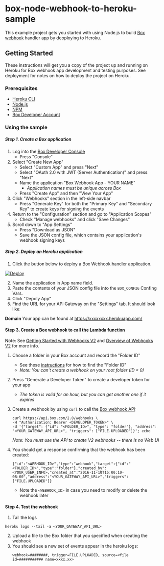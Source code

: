 # box-node-webhook-to-heroku-sample
This example project gets you started with using Node.js to build [Box webhook](https://github.com/box/box-node-sdk/blob/master/docs/webhooks.md) handler app by deoploying to 
Heroku.

## Getting Started

These instructions will get you a copy of the project up and running on Heroku for Box webhook app development and testing purposes. See deployment for notes on how to deploy the project on Heroku.

### Prerequisites

- [Heroku CLI](https://devcenter.heroku.com/articles/heroku-cli)
- [Node.js](https://nodejs.org/en/)
- [NPM](https://www.npmjs.com/)
- [Box Developer Account](https://developer.box.com/)

### Using the sample
##### Step 1. Create a Box application
1. Log into the [Box Developer Console](https://developer.box.com)
    * Press "Console"
2. Select "Create New App"
    * Select "Custom App" and press "Next"
    * Select "OAuth 2.0 with JWT (Server Authentication)" and press "Next"
    * Name the application "Box Webhook App - YOUR NAME"
        * *Application names must be unique across Box*
    * Press "Create App" and then "View Your App"
3. Click "Webhooks" section in the left-side navbar
    * Press "Generate Key" for both the "Primary Key" and "Secondary Key" to create keys for signing the events
4. Return to the "Configuration" section and go to "Application Scopes"
    * Check "Manage webhooks" and click "Save Changes"
5. Scroll down to "App Settings"
    * Press "Download as JSON"
    * Save the JSON config file, which contains your application's webhook signing keys

##### Step 2. Deploy an Heroku application
1. Click the button below to deploy a Box Webhook handler application.

[![Deploy](https://www.herokucdn.com/deploy/button.svg)](https://heroku.com/deploy)

2. Name the application in App name field. 
3. Paste the contents of your JSON config file into the `BOX_CONFIG` Confing Vars.
4. Click "Depoly App"
5. Find the URL for your API Gateway on the "Settings" tab. It should look like:

**Domain** Your app can be found at https://xxxxxxxx.herokuapp.com/

#### Step 3. Create a Box webhook to call the Lambda function
Note: See [Getting Started with Webhooks V2](https://docs.box.com/v2.0/docs/getting-started-with-webhooks-v2) and [Overview of Webhooks V2](https://docs.box.com/reference#webhooks-v2) for more info.

1. Choose a folder in your Box account and record the "Folder ID"
    * See these [instructions](https://docs.box.com/v2.0/docs/getting-started-with-webhooks-v2#section-3-create-a-webhook) for how to find the "Folder ID"
    * *Note: You can't create a webhook on your root folder (ID = 0)*
2. Press "Generate a Developer Token" to create a developer token for your app
    * *The token is valid for an hour, but you can get another one if it expires*
3. Create a webhook by using `curl` to call the [Box webhook API](https://docs.box.com/reference#create-webhook):

    ```
    curl https://api.box.com/2.0/webhooks \
    -H "Authorization: Bearer <DEVELOPER_TOKEN>" \
    -d '{"target": {"id": "<FOLDER_ID>", "type": "folder"}, "address": "<YOUR_GATEWAY_API_URL>", "triggers": ["FILE.UPLOADED"]}'; echo
    ```

    *Note: You must use the API to create V2 webhooks -- there is no Web UI*
   
4. You should get a response confirming that the webhook has been created:

    ```
    {"id":"<WEBHOOK_ID>","type":"webhook","target":{"id":"<FOLDER_ID>","type":"folder"},"created_by":<YOUR_USER_INFO>,"created_at":"2016-11-10T15:00:10-08:00","address":"<YOUR_GATEWAY_API_URL>","triggers":["FILE.UPLOADED"]}
    ```
    
    * Note the `<WEBHOOK_ID>` in case you need to modify or delete the webhook later

#### Step 4. Test the webhook
1. Tail the logs
```
heroku logs --tail -a <YOUR_GATEWAY_API_URL>
```
2. Upload a file to the Box folder that you specified when creating the webhook
3. You should see a new set of events appear in the heroku logs:
    ```
    webhook=########, trigger=FILE.UPLOADED, source=<file id=########### name=xxxx.xx>
    ```
